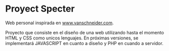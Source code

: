 # Proyect Specter
Web personal inspirada en www.vanschneider.com.

Proyecto que consiste en el diseño de una web utilizando hasta el momento HTML y CSS como unicos lenguajes.
En próximas versiones, se implementará JAVASCRIPT en cuanto a diseño y PHP en cuando a servidor.
